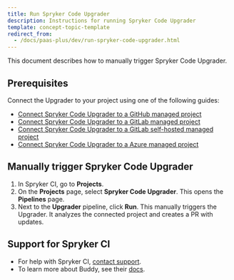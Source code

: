 ```yaml
---
title: Run Spryker Code Upgrader
description: Instructions for running Spryker Code Upgrader
template: concept-topic-template
redirect_from:
  - /docs/paas-plus/dev/run-spryker-code-upgrader.html
---
```


This document describes how to manually trigger Spryker Code Upgrader.

## Prerequisites

Connect the Upgrader to your project using one of the following guides:

* [Connect Spryker Code Upgrader to a GitHub managed project](/docs/scu/dev/onboard-to-spryker-code-upgrader/connect-spryker-code-upgrader-to-a-github-managed-project.html)
* [Connect Spryker Code Upgrader to a GitLab managed project](/docs/scu/dev/onboard-to-spryker-code-upgrader/connect-spryker-code-upgrader-to-a-gitlab-managed-project.html)
* [Connect Spryker Code Upgrader to a GitLab self-hosted managed project](/docs/scu/dev/onboard-to-spryker-code-upgrader/connect-spryker-code-upgrader-to-a-gitlab-self-hosted-managed-project.html)
* [Connect Spryker Code Upgrader to a Azure managed project](/docs/scu/dev/onboard-to-spryker-code-upgrader/connect-spryker-code-upgrader-to-a-azure-managed-project.html)

## Manually trigger Spryker Code Upgrader

1. In Spryker CI, go to **Projects**.
2. On the **Projects** page, select **Spryker Code Upgrader**.
    This opens the **Pipelines** page.
3. Next to the **Upgrader** pipeline, click **Run**.
    This manually triggers the Upgrader. It analyzes the connected project and creates a PR with updates.

## Support for Spryker CI

* For help with Spryker CI, [contact support](https://spryker.force.com/support/s/).
* To learn more about Buddy, see their [docs](https://buddy.works/docs).
